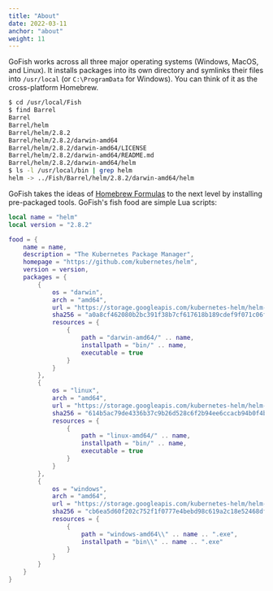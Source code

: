 ```yaml
---
title: "About"
date: 2022-03-11
anchor: "about"
weight: 11
---
```


GoFish works across all three major operating systems (Windows, MacOS, and Linux). It installs packages into its own directory and symlinks their files into `/usr/local` (or `C:\ProgramData` for Windows). You can think of it as the cross-platform Homebrew.

```bash
$ cd /usr/local/Fish
$ find Barrel
Barrel
Barrel/helm
Barrel/helm/2.8.2
Barrel/helm/2.8.2/darwin-amd64
Barrel/helm/2.8.2/darwin-amd64/LICENSE
Barrel/helm/2.8.2/darwin-amd64/README.md
Barrel/helm/2.8.2/darwin-amd64/helm
$ ls -l /usr/local/bin | grep helm
helm -> ../Fish/Barrel/helm/2.8.2/darwin-amd64/helm
```

GoFish takes the ideas of [Homebrew Formulas](https://docs.brew.sh/Formula-Cookbook#homebrew-terminology) to the next level by installing pre-packaged tools. GoFish's fish food are simple Lua scripts:

```lua
local name = "helm"
local version = "2.8.2"

food = {
    name = name,
    description = "The Kubernetes Package Manager",
    homepage = "https://github.com/kubernetes/helm",
    version = version,
    packages = {
        {
            os = "darwin",
            arch = "amd64",
            url = "https://storage.googleapis.com/kubernetes-helm/helm-v" .. version .. "-darwin-amd64.tar.gz",
            sha256 = "a0a8cf462080b2bc391f38b7cf617618b189cdef9f071c06fa0068c2418cc413",
            resources = {
                {
                    path = "darwin-amd64/" .. name,
                    installpath = "bin/" .. name,
                    executable = true
                }
            }
        },
        {
            os = "linux",
            arch = "amd64",
            url = "https://storage.googleapis.com/kubernetes-helm/helm-v" .. version .. "-linux-amd64.tar.gz",
            sha256 = "614b5ac79de4336b37c9b26d528c6f2b94ee6ccacb94b0f4b8d9583a8dd122d3",
            resources = {
                {
                    path = "linux-amd64/" .. name,
                    installpath = "bin/" .. name,
                    executable = true
                }
            }
        },
        {
            os = "windows",
            arch = "amd64",
            url = "https://storage.googleapis.com/kubernetes-helm/helm-v" .. version .. "-windows-amd64.tar.gz",
            sha256 = "cb6ea5d60f202c752f1f0777e4bebd98c619a2c18e52468df7a302e783216f23",
            resources = {
                {
                    path = "windows-amd64\\" .. name .. ".exe",
                    installpath = "bin\\" .. name .. ".exe"
                }
            }
        }
    }
}
```
